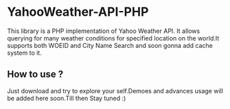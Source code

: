 # YahooWeather-API-PHP
This library is a PHP implementation of Yahoo Weather API. It allows querying for many weather conditions for specified location on the world.It supports both WOEID and City Name Search and soon gonna add cache system to it.

## How to use ?

Just download and try to explore your self.Demoes and advances usage will be added here soon.Till then Stay tuned :)
